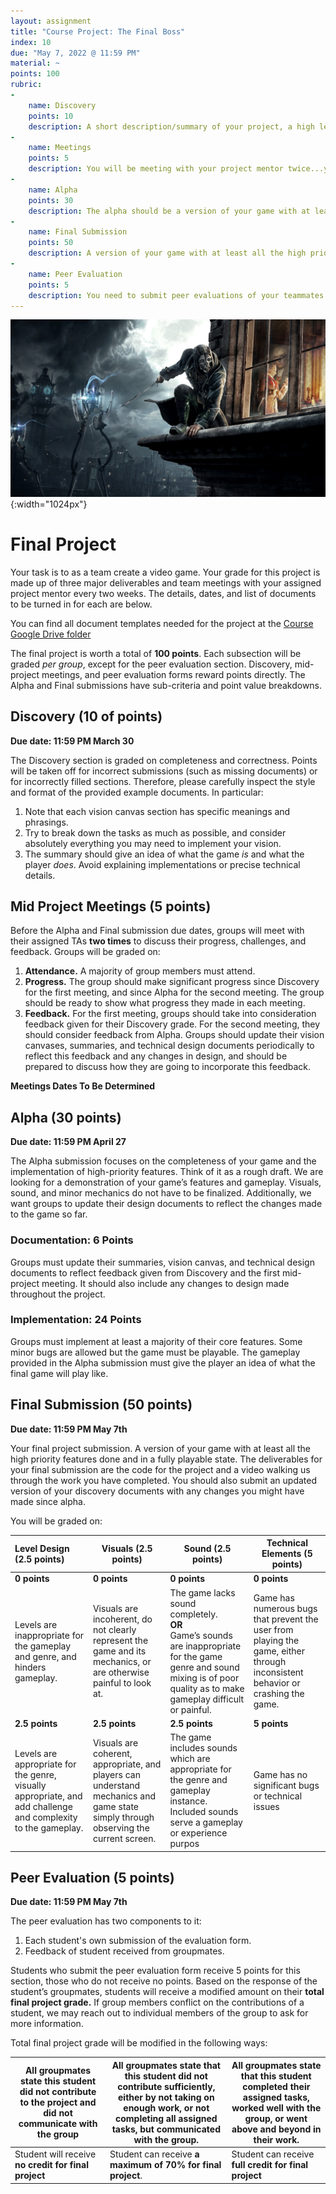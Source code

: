 ```yaml
---
layout: assignment
title: "Course Project: The Final Boss"
index: 10
due: "May 7, 2022 @ 11:59 PM"
material: ~
points: 100
rubric:
-
    name: Discovery
    points: 10
    description: A short description/summary of your project, a high level vision canvas, and a technical design document.
- 
    name: Meetings 
    points: 5
    description: You will be meeting with your project mentor twice...you need to prepare and attend.
- 
    name: Alpha
    points: 30
    description: The alpha should be a version of your game with at least the core gameplay completed and playable.
-
    name: Final Submission
    points: 50
    description: A version of your game with at least all the high priority features done and in a fully playable state.
-
    name: Peer Evaluation
    points: 5
    description: You need to submit peer evaluations of your teammates. In addition, if you do not actively and equitably participate in the project work your total project grade will be significantly reduced.
---
```

![Boss](https://github.com/illinois-cs498gd/illinois-cs498gd.github.io/raw/main/img/dh.jpg){:width="1024px"}

# Final Project
Your task is to as a team create a video game. Your grade for this project is made up of three major deliverables and team meetings with your assigned project mentor every two weeks. The details, dates, and list of documents to be turned in for each are below.

You can find all document templates needed for the project at the [Course Google Drive folder](https://drive.google.com/drive/folders/1zdpOJlR6vrDkMdjwJ7bNBdzrqyFAfYJ3?usp=sharing)

The final project is worth a total of **100 points**. Each subsection will be graded *per group*, except for the peer evaluation section. Discovery, mid-project meetings, and peer evaluation forms reward points directly. The Alpha and Final submissions have sub-criteria and point value breakdowns.


## Discovery (10 of points)
**Due date: 11:59 PM March 30**

The Discovery section is graded on completeness and correctness. Points will be taken off for incorrect submissions (such as missing documents) or for incorrectly filled sections. Therefore, please carefully inspect the style and format of the provided example documents. In particular:

1. Note that each vision canvas section has specific meanings and phrasings. 
2. Try to break down the tasks as much as possible, and consider absolutely everything you may need to implement your vision.
3. The summary should give an idea of what the game *is* and what the player *does*. Avoid explaining implementations or precise technical details. 


## Mid Project Meetings (5 points)
Before the Alpha and Final submission due dates, groups will meet with their assigned TAs **two times** to discuss their progress, challenges, and feedback. Groups will be graded on:

1. **Attendance.** A majority of group members must attend.
2. **Progress.** The group should make significant progress since Discovery for the first meeting, and since Alpha for the second meeting. The group should be ready to show what progress they made in each meeting. 
3. **Feedback.** For the first meeting, groups should take into consideration feedback given for their Discovery grade. For the second meeting, they should consider feedback from Alpha. Groups should update their vision canvases, summaries, and technical design documents periodically to reflect this feedback and any changes in design, and should be prepared to discuss how they are going to incorporate this feedback.

**Meetings Dates To Be Determined**

## Alpha (30 points)
**Due date: 11:59 PM April 27**

The Alpha submission focuses on the completeness of your game and the implementation of high-priority features. Think of it as a rough draft. We are looking for a demonstration of your game’s features and gameplay. Visuals, sound, and minor mechanics do not have to be finalized. Additionally, we want groups to update their design documents to reflect the changes made to the game so far.

### Documentation: 6 Points

Groups must update their summaries, vision canvas, and technical design documents to reflect feedback given from Discovery and the first mid-project meeting. It should also include any changes to design made throughout the project.

### Implementation: 24 Points

Groups must implement at least a majority of their core features. Some minor bugs are allowed but the game must be playable. The gameplay provided in the Alpha submission must give the player an idea of what the final game will play like.


## Final Submission (50 points)
**Due date: 11:59 PM May 7th**

Your final project submission. A version of your game with at least all the high priority features done and in a fully playable state. The deliverables for your final submission are the code for the project and a video walking us through the work you have completed. You should also submit an updated version of your discovery documents with any changes you might have made since alpha.

You will be graded on:

| Level Design (2.5 points)                                    | Visuals (2.5 points)                                         | Sound (2.5 points)                                           | Technical Elements (5 points)                             |
| :----------------------------------------------------------- | ------------------------------------------------------------ | ------------------------------------------------------------ | ------------------------------------------------------------ |
|**0 points**|**0 points**|**0 points**|**0 points**|
| Levels are inappropriate for the gameplay and genre, and hinders gameplay. | Visuals are incoherent, do not clearly represent the game and its mechanics, or are otherwise painful to look at. | The game lacks sound completely.<br />**OR** <br />Game’s sounds are inappropriate for the game genre and sound mixing is of poor quality as to make gameplay difficult or painful. | Game has numerous bugs that prevent the user from playing the game, either through inconsistent behavior or crashing the game. |
|**2.5 points**|**2.5 points**|**2.5 points**|**5 points**|
| Levels are appropriate for the genre, visually appropriate, and add challenge and complexity to the gameplay. | Visuals are coherent, appropriate, and players can understand mechanics and game state simply through observing the current screen. | The game includes sounds which are appropriate for the genre and gameplay instance. Included sounds serve a gameplay or experience purpos | Game has no significant bugs or technical issues |

## Peer Evaluation (5 points)
**Due date: 11:59 PM May 7th**

The peer evaluation has two components to it: 

1. Each student's own submission of the evaluation form.
2. Feedback of student received from groupmates.

Students who submit the peer evaluation form receive 5 points for this section, those who do not receive no points.
Based on the response of the student’s groupmates, students will receive a modified amount on their **total final project grade.** If group members conflict on the contributions of a student, we may reach out to individual members of the group to ask for more information.

Total final project grade will be modified in the following ways:

| All groupmates state this student did not contribute to the project and did not communicate with the group | All groupmates state that this student did not contribute sufficiently, either by not taking on enough work, or not completing all assigned tasks, but communicated with the group. | All groupmates state that this student completed their assigned tasks, worked well with the group, or went above and beyond in their work. |
| ------------------------------------------------------------ | ------------------------------------------------------------ | ------------------------------------------------------------ |
| Student will receive **no credit for final project**         | Student can receive **a maximum of 70% for final project**.  | Student can receive **full credit for final project**        |

